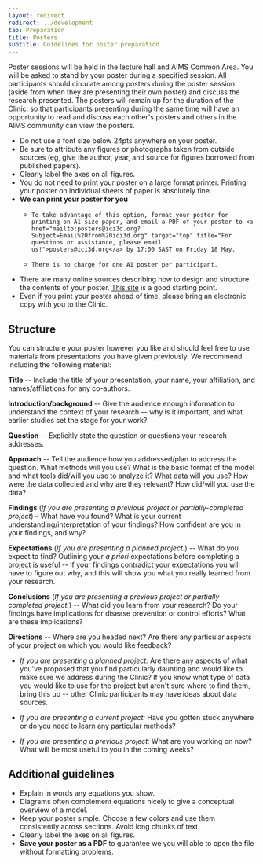 ```yaml
---
layout: redirect
redirect: ../development
tab: Preparation
title: Posters
subtitle: Guidelines for poster preparation
---
```


Poster sessions will be held in the lecture hall and AIMS Common Area. You will be asked to stand by your poster during a specified session. All participants should circulate among posters during the poster session (aside from when they are presenting their own poster) and discuss the research presented. The posters will remain up for the duration of the Clinic, so that participants presenting during the same time will have an opportunity to read and discuss each other's posters and others in the AIMS community can view the posters.

-   Do not use a font size below 24pts anywhere on your poster.
-   Be sure to attribute any figures or photographs taken from outside sources (eg, give the author, year, and source for figures borrowed from published papers).
-   Clearly label the axes on all figures.
-   You do not need to print your poster on a large format printer. Printing your poster on individual sheets of paper is absolutely fine.
-   **We can print your poster for you**
    -     To take advantage of this option, format your poster for printing on A1 size paper, and email a PDF of your poster to <a href="mailto:posters@ici3d.org?Subject=Email%20from%20ici3d.org" target="top" title="For questions or assistance, please email us!">posters@ici3d.org</a> by 17:00 SAST on Friday 18 May.
    -     There is no charge for one A1 poster per participant.
-   There are many online sources describing how to design and structure the contents of your poster. [This site](http://people.eku.edu/ritchisong/posterpres.html) is a good starting point.
-   Even if you print your poster ahead of time, please bring an electronic copy with you to the Clinic.

## Structure

You can structure your poster however you like and should feel free to use materials from presentations you have given previously. We recommend including the following material:

**Title** -- Include the title of your presentation, your name, your affiliation, and names/affiliations for any co-authors.

**Introduction/background** -- Give the audience enough information to understand the context of your research -- why is it important, and what earlier studies set the stage for your work?

**Question** -- Explicitly state the question or questions your research addresses.

**Approach** -- Tell the audience how you addressed/plan to address the question. What methods will you use? What is the basic format of the model and what tools did/will you use to analyze it? What data will you use? How were the data collected and why are they relevant? How did/will you use the data?

**Findings** (*If you are presenting a previous project or partially-completed project*) – What have you found? What is your current understanding/interpretation of your findings? How confident are you in your findings, and why?

**Expectations** (*If you are presenting a planned project.*) -- What do you expect to find? Outlining your *a priori* expectations before completing a project is useful -- if your findings contradict your expectations you will have to figure out why, and this will show you what you really learned from your research.

**Conclusions** (*If you are presenting a previous project or partially-completed project.*) -- What did you learn from your research? Do your findings have implications for disease prevention or control efforts? What are these implications?

**Directions** -- Where are you headed next? Are there any particular aspects of your project on which you would like feedback?

-   *If you are presenting a planned project:* Are there any aspects of what you've proposed that you find particularly daunting and would like to make sure we address during the Clinic? If you know what type of data you would like to use for the project but aren't sure where to find them, bring this up -- other Clinic participants may have ideas about data sources.

-   *If you are presenting a current project:* Have you gotten stuck anywhere or do you need to learn any particular methods?

-   *If you are presenting a previous project:* What are you working on now? What will be most useful to you in the coming weeks?

## Additional guidelines

-   Explain in words any equations you show.
-   Diagrams often complement equations nicely to give a conceptual overview of a model.
-   Keep your poster simple. Choose a few colors and use them consistently across sections. Avoid long chunks of text.
-   Clearly label the axes on all figures.
-   **Save your poster as a PDF** to guarantee we you will able to open the file without formatting problems.
